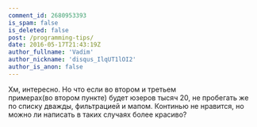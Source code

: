 ```yaml
---
comment_id: 2680953393
is_spam: false
is_deleted: false
post: /programming-tips/
date: 2016-05-17T21:43:19Z
author_fullname: 'Vadim'
author_nickname: 'disqus_IlqUT1lOI2'
author_is_anon: false
---
```


<p>Хм, интересно. Но что если во втором и третьем <br>примерах(во втором пункте) будет юзеров тысяч 20, не пробегать же по списку дважды, фильтрацией и мапом. Континью не нравится, но можно ли написать в таких случаях более красиво?</p>
